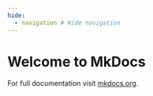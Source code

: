 ```yaml
---
hide:
  - navigation # Hide navigation
---
```


# Welcome to MkDocs

For full documentation visit [mkdocs.org](https://www.mkdocs.org).
